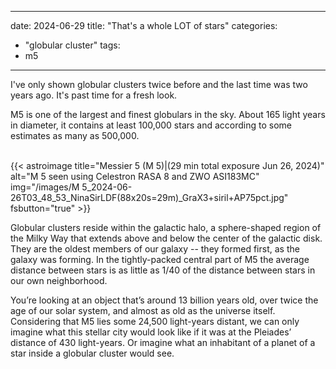 ------
date: 2024-06-29
title: "That's a whole LOT of stars"
categories:
- "globular cluster"
tags:
- m5
---
  

<!--more-->
I've only shown globular clusters twice before and the last time was two years ago.  It's past time for a fresh look.

M5 is one of the largest and finest globulars in the sky.
About 165 light years in diameter, it contains at least 100,000 stars and according to some estimates as many as 500,000.

<!--more-->

   
<br>
{{< astroimage
title="Messier 5 (M 5)|(29 min total exposure Jun 26, 2024)"
   alt="M 5 seen using Celestron RASA 8 and ZWO ASI183MC"
   img="/images/M 5_2024-06-26T03_48_53_NinaSirLDF(88x20s=29m)_GraX3+siril+AP75pct.jpg"
   fsbutton="true"
>}}
<br>


   
Globular clusters reside within the galactic halo, a sphere-shaped region of the Milky Way that extends above and below the center of the galactic disk. 
They are the oldest members of our galaxy -- they formed first, as the galaxy was forming. In the tightly-packed central part of M5 the average distance between stars is as little as 1/40 of the distance between stars in our own neighborhood.


You’re looking at an object that’s around 13 billion years old, over twice the age of our solar system, and almost as old as the universe itself. Considering that M5 lies some 24,500 light-years distant, we can only imagine what this stellar city would look like if it was at the Pleiades’ distance of 430 light-years. Or imagine what an inhabitant of a planet of a star inside a globular cluster would see.